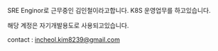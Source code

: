 SRE Enginor로 근무중인 김인철이라고합니다.
K8S 운영업무를 하고있습니다.

해당 계정은 자기개발용도로 사용되고있습니다.




contact : incheol.kim8239@gmail.com
